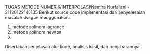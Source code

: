 TUGAS METODE NUMERIK/INTERPOLASI/Namira Nurfaliani - 21120122140135
Berikut source code implementasi dari penyelesaian masalah dengan menggunakan:

1. metode polinom lagrange
2. metode polinom newton
3. 
Disertakan penjelasan alur kode, analisis hasil, dan penjabarannya

